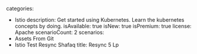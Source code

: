 categories:
  - Istio
description: Get started using Kubernetes. Learn the kubernetes concepts by doing.
isAvailable: true
isNew: true
isPremium: true
license: Apache
scenarioCount: 2
scenarios:
  - Assets From Git
  - Istio Test Resync Shafaq
title: Resync 5 Lp
